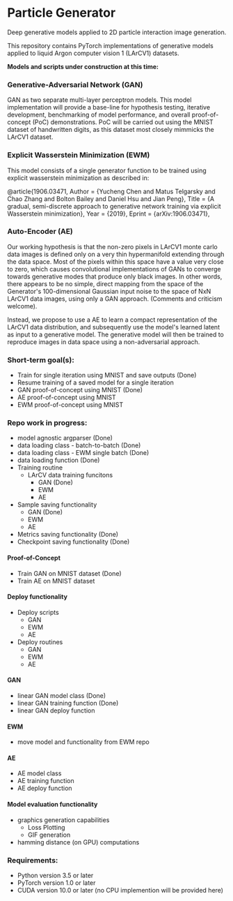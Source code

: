 # Particle Generator
Deep generative models applied to 2D particle interaction image generation.

This repository contains PyTorch implementations of generative models applied to liquid Argon computer vision 1 (LArCV1) datasets.

**Models and scripts under construction at this time:**

### Generative-Adversarial Network (GAN)
GAN as two separate multi-layer perceptron models. This model implementation will provide a base-line for hypothesis testing, iterative development, benchmarking of model performance, and overall proof-of-concept (PoC) demonstrations. PoC will be carried out using the MNIST dataset of handwritten digits, as this dataset most closely mimmicks the LArCV1 dataset. 

### Explicit Wasserstein Minimization (EWM)
This model consists of a single generator function to be trained using explicit wasserstein minimization as described in:

@article{1906.03471, Author = {Yucheng Chen and Matus Telgarsky and Chao Zhang and Bolton Bailey and Daniel Hsu and Jian Peng}, Title = {A gradual, semi-discrete approach to generative network training via explicit Wasserstein minimization}, Year = {2019}, Eprint = {arXiv:1906.03471},


### Auto-Encoder (AE)
Our working hypothesis is that the non-zero pixels in LArCV1 monte carlo data images is defined only on a very thin hypermanifold extending through the data space. Most of the pixels within this space have a value very close to zero, which causes convolutional implementations of GANs to converge towards generative modes that produce only black images. In other words, there appears to be no simple, direct mapping from the space of the Generator's 100-dimensional Gaussian input noise to the space of NxN LArCV1 data images, using only a GAN approach. (Comments and criticism welcome).

Instead, we propose to use a AE to learn a compact representation of the LArCV1 data distribution, and subsequently use the model's learned latent as input to a generative model. The generative model will then be trained to reproduce images in data space using a non-adversarial approach.

### Short-term goal(s):
- Train for single iteration using MNIST and save outputs (Done)
- Resume training of a saved model for a single iteration 
- GAN proof-of-concept using MNIST (Done)
- AE proof-of-concept using MNIST
- EWM proof-of-concept using MNIST

### Repo work in progress:
- model agnostic argparser (Done)
- data loading class - batch-to-batch (Done)
- data loading class - EWM single batch (Done)
- data loading function (Done)
- Training routine 
    - LArCV data training funcitons
        - GAN (Done)
        - EWM
        - AE
- Sample saving functionality
  - GAN (Done)
  - EWM
  - AE
- Metrics saving functionality (Done)
- Checkpoint saving functionality (Done)

#### Proof-of-Concept
- Train GAN on MNIST dataset (Done)
- Train AE on MNIST dataset

#### Deploy functionality
- Deploy scripts
  - GAN
  - EWM
  - AE
- Deploy routines
  - GAN
  - EWM
  - AE

#### GAN
- linear GAN model class (Done)
- linear GAN training function (Done)
- linear GAN deploy function

#### EWM
- move model and functionality from EWM repo

#### AE
- AE model class
- AE training function
- AE deploy function

#### Model evaluation functionality
- graphics generation capabilities
    - Loss Plotting
    - GIF generation
- hamming distance (on GPU) computations

### Requirements:
- Python version 3.5 or later
- PyTorch version 1.0 or later
- CUDA version 10.0 or later (no CPU implemention will be provided here)

